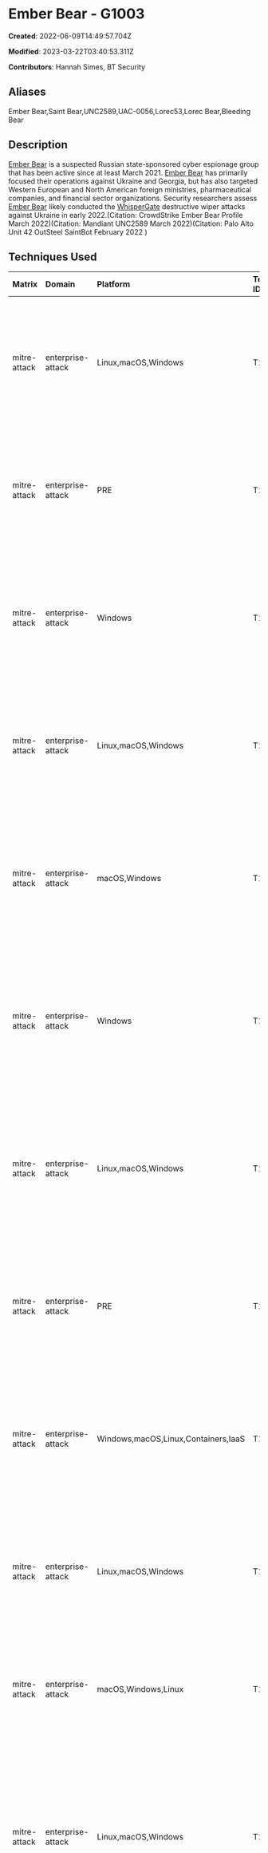 # Ember Bear - G1003

**Created**: 2022-06-09T14:49:57.704Z

**Modified**: 2023-03-22T03:40:53.311Z

**Contributors**: Hannah Simes, BT Security

## Aliases

Ember Bear,Saint Bear,UNC2589,UAC-0056,Lorec53,Lorec Bear,Bleeding Bear

## Description

[Ember Bear](https://attack.mitre.org/groups/G1003) is a suspected Russian state-sponsored cyber espionage group that has been active since at least March 2021. [Ember Bear](https://attack.mitre.org/groups/G1003) has primarily focused their operations against Ukraine and Georgia, but has also targeted Western European and North American foreign ministries, pharmaceutical companies, and financial sector organizations. Security researchers assess [Ember Bear](https://attack.mitre.org/groups/G1003) likely conducted the [WhisperGate](https://attack.mitre.org/software/S0689) destructive wiper attacks against Ukraine in early 2022.(Citation: CrowdStrike Ember Bear Profile March 2022)(Citation: Mandiant UNC2589 March 2022)(Citation: Palo Alto Unit 42 OutSteel SaintBot February 2022 ) 

## Techniques Used

|Matrix|Domain|Platform|Technique ID|Technique Name|Use|
| :---| :---| :---| :---| :---| :---|
|mitre-attack|enterprise-attack|Linux,macOS,Windows|T1027.010|Command Obfuscation|[Ember Bear](https://attack.mitre.org/groups/G1003) has obfuscated malicious scripts to help avoid detection.(Citation: Palo Alto Unit 42 OutSteel SaintBot February 2022 )|
|mitre-attack|enterprise-attack|PRE|T1588.003|Code Signing Certificates|[Ember Bear](https://attack.mitre.org/groups/G1003) has stolen legitimate certificates to sign malicious payloads.(Citation: Palo Alto Unit 42 OutSteel SaintBot February 2022 )|
|mitre-attack|enterprise-attack|Windows|T1218.002|Control Panel|[Ember Bear](https://attack.mitre.org/groups/G1003) has used control panel files (CPL), delivered via e-mail, for execution.(Citation: Palo Alto Unit 42 OutSteel SaintBot February 2022 )|
|mitre-attack|enterprise-attack|Linux,macOS,Windows|T1105|Ingress Tool Transfer|[Ember Bear](https://attack.mitre.org/groups/G1003) has used tools to download malicious code.(Citation: Palo Alto Unit 42 OutSteel SaintBot February 2022 )|
|mitre-attack|enterprise-attack|macOS,Windows|T1553.002|Code Signing|[Ember Bear](https://attack.mitre.org/groups/G1003) has used stolen certificates from Electrum Technologies GmbH to sign payloads.(Citation: Palo Alto Unit 42 OutSteel SaintBot February 2022 )|
|mitre-attack|enterprise-attack|Windows|T1112|Modify Registry|[Ember Bear](https://attack.mitre.org/groups/G1003) has used an open source batch script to modify Windows Defender registry keys.(Citation: Palo Alto Unit 42 OutSteel SaintBot February 2022 )|
|mitre-attack|enterprise-attack|Linux,macOS,Windows|T1027.001|Binary Padding|[Ember Bear](https://attack.mitre.org/groups/G1003) has added extra spaces between JavaScript code characters to increase the overall file size.(Citation: Palo Alto Unit 42 OutSteel SaintBot February 2022 )|
|mitre-attack|enterprise-attack|PRE|T1588.002|Tool|[Ember Bear](https://attack.mitre.org/groups/G1003) has obtained and used open source scripts from GitHub.(Citation: Palo Alto Unit 42 OutSteel SaintBot February 2022 ) |
|mitre-attack|enterprise-attack|Windows,macOS,Linux,Containers,IaaS|T1562.001|Disable or Modify Tools|[Ember Bear](https://attack.mitre.org/groups/G1003) has executed a batch script designed to disable Windows Defender on a compromised host.(Citation: Palo Alto Unit 42 OutSteel SaintBot February 2022 )|
|mitre-attack|enterprise-attack|Linux,macOS,Windows|T1027|Obfuscated Files or Information|[Ember Bear](https://attack.mitre.org/groups/G1003) has obfuscated malware to help avoid detection.(Citation: Palo Alto Unit 42 OutSteel SaintBot February 2022 )|
|mitre-attack|enterprise-attack|macOS,Windows,Linux|T1027.002|Software Packing|[Ember Bear](https://attack.mitre.org/groups/G1003) has packed malware to help avoid detection.(Citation: Palo Alto Unit 42 OutSteel SaintBot February 2022 )|
|mitre-attack|enterprise-attack|Linux,macOS,Windows|T1102|Web Service|[Ember Bear](https://attack.mitre.org/groups/G1003) has used Discord's content delivery network (CDN) to deliver malware and malicious scripts to a compromised host.(Citation: Palo Alto Unit 42 OutSteel SaintBot February 2022 )|
|mitre-attack|enterprise-attack|Windows|T1059.003|Windows Command Shell|[Ember Bear](https://attack.mitre.org/groups/G1003) had used `cmd.exe` and Windows Script Host (wscript) to execute malicious code.(Citation: Palo Alto Unit 42 OutSteel SaintBot February 2022 )|
|mitre-attack|enterprise-attack|Windows|T1059.001|PowerShell|[Ember Bear](https://attack.mitre.org/groups/G1003) has used PowerShell to download and execute malicious code.(Citation: Palo Alto Unit 42 OutSteel SaintBot February 2022 )|
|mitre-attack|enterprise-attack|Linux,Windows,macOS|T1203|Exploitation for Client Execution|[Ember Bear](https://attack.mitre.org/groups/G1003) has exploited Microsoft Office vulnerability CVE-2017-11882.(Citation: Palo Alto Unit 42 OutSteel SaintBot February 2022 )|
|mitre-attack|enterprise-attack|Windows,macOS,Linux|T1059.007|JavaScript|[Ember Bear](https://attack.mitre.org/groups/G1003) has used JavaScript to execute malicious code on a victim's machine.(Citation: Palo Alto Unit 42 OutSteel SaintBot February 2022 )|
|mitre-attack|enterprise-attack|Linux,macOS,Windows,Office 365,SaaS,Google Workspace|T1566.002|Spearphishing Link|[Ember Bear](https://attack.mitre.org/groups/G1003) has sent spearphishing emails containing malicious links.(Citation: Palo Alto Unit 42 OutSteel SaintBot February 2022 )|
|mitre-attack|enterprise-attack|Linux,macOS,Windows|T1204.001|Malicious Link|[Ember Bear](https://attack.mitre.org/groups/G1003) has attempted to lure users to click on a malicious link within a spearphishing email.(Citation: Palo Alto Unit 42 OutSteel SaintBot February 2022 )|
|mitre-attack|enterprise-attack|Linux,macOS,Windows|T1204.002|Malicious File|[Ember Bear](https://attack.mitre.org/groups/G1003) has attempted to lure victims into executing malicious files.(Citation: Palo Alto Unit 42 OutSteel SaintBot February 2022 )|
|mitre-attack|enterprise-attack|macOS,Windows,Linux|T1566.001|Spearphishing Attachment|[Ember Bear](https://attack.mitre.org/groups/G1003) has sent spearphishing emails containing malicious attachments in the form of PDFs, Word documents, JavaScript files, and Control Panel File (CPL) executables.(Citation: Palo Alto Unit 42 OutSteel SaintBot February 2022 ) |
